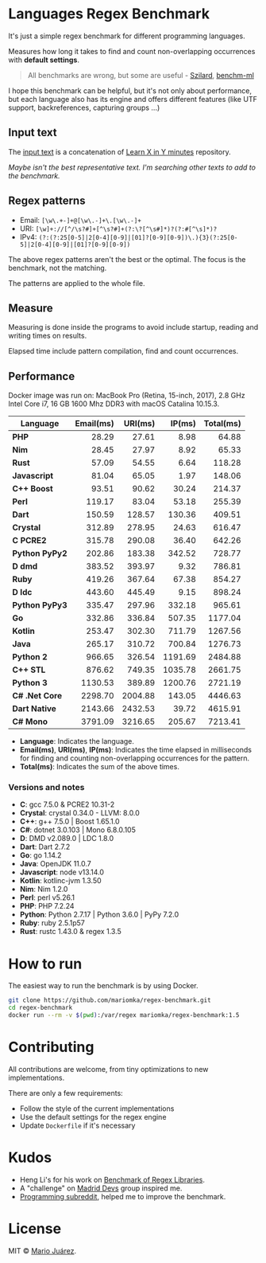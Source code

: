 # Languages Regex Benchmark

It's just a simple regex benchmark for different programming languages.

Measures how long it takes to find and count non-overlapping occurrences with **default settings**.

> All benchmarks are wrong, but some are useful - [Szilard](https://github.com/szilard), [benchm-ml](https://github.com/szilard/benchm-ml)

I hope this benchmark can be helpful, but it's not only about performance, but each language also has its engine and offers different features (like UTF support, backreferences, capturing groups ...)

## Input text

The [input text](input-text.txt) is a concatenation of [Learn X in Y minutes](https://github.com/adambard/learnxinyminutes-docs) repository.

*Maybe isn't the best representative text. I'm searching other texts to add to the benchmark.*

## Regex patterns

- Email: ``[\w\.+-]+@[\w\.-]+\.[\w\.-]+``
- URI: ``[\w]+://[^/\s?#]+[^\s?#]+(?:\?[^\s#]*)?(?:#[^\s]*)?``
- IPv4: ``(?:(?:25[0-5]|2[0-4][0-9]|[01]?[0-9][0-9])\.){3}(?:25[0-5]|2[0-4][0-9]|[01]?[0-9][0-9])``

The above regex patterns aren't the best or the optimal. The focus is the benchmark, not the matching.

The patterns are applied to the whole file.

## Measure

Measuring is done inside the programs to avoid include startup, reading and writing times on results.

Elapsed time include pattern compilation, find and count occurrences.

## Performance

Docker image was run on: MacBook Pro (Retina, 15-inch, 2017), 2.8 GHz Intel Core i7, 16 GB 1600 Mhz DDR3 with macOS Catalina 10.15.3.

Language | Email(ms) | URI(ms) | IP(ms) | Total(ms)
--- | ---: | ---: | ---: | ---:
**PHP** | 28.29 | 27.61 | 8.98 | 64.88
**Nim** | 28.45 | 27.97 | 8.92 | 65.33
**Rust** | 57.09 | 54.55 | 6.64 | 118.28
**Javascript** | 81.04 | 65.05 | 1.97 | 148.06
**C++ Boost** | 93.51 | 90.62 | 30.24 | 214.37
**Perl** | 119.17 | 83.04 | 53.18 | 255.39
**Dart** | 150.59 | 128.57 | 130.36 | 409.51
**Crystal** | 312.89 | 278.95 | 24.63 | 616.47
**C PCRE2** | 315.78 | 290.08 | 36.40 | 642.26
**Python PyPy2** | 202.86 | 183.38 | 342.52 | 728.77
**D dmd** | 383.52 | 393.97 | 9.32 | 786.81
**Ruby** | 419.26 | 367.64 | 67.38 | 854.27
**D ldc** | 443.60 | 445.49 | 9.15 | 898.24
**Python PyPy3** | 335.47 | 297.96 | 332.18 | 965.61
**Go** | 332.86 | 336.84 | 507.35 | 1177.04
**Kotlin** | 253.47 | 302.30 | 711.79 | 1267.56
**Java** | 265.17 | 310.72 | 700.84 | 1276.73
**Python 2** | 966.65 | 326.54 | 1191.69 | 2484.88
**C++ STL** | 876.62 | 749.35 | 1035.78 | 2661.75
**Python 3** | 1130.53 | 389.89 | 1200.76 | 2721.19
**C# .Net Core** | 2298.70 | 2004.88 | 143.05 | 4446.63
**Dart Native** | 2143.66 | 2432.53 | 39.72 | 4615.91
**C# Mono** | 3791.09 | 3216.65 | 205.67 | 7213.41

- **Language**: Indicates the language.
- **Email(ms)**, **URI(ms)**, **IP(ms)**: Indicates the time elapsed in milliseconds for finding and counting non-overlapping occurrences for the pattern.
- **Total(ms)**: Indicates the sum of the above times.

### Versions and notes

- **C**: gcc 7.5.0 & PCRE2 10.31-2
- **Crystal**: crystal 0.34.0 - LLVM: 8.0.0
- **C++**: g++ 7.5.0 | Boost 1.65.1.0
- **C#**: dotnet 3.0.103 | Mono 6.8.0.105
- **D**: DMD v2.089.0 | LDC 1.8.0
- **Dart**: Dart 2.7.2
- **Go**: go 1.14.2
- **Java**: OpenJDK 11.0.7
- **Javascript**: node v13.14.0
- **Kotlin**: kotlinc-jvm 1.3.50
- **Nim**: Nim 1.2.0
- **Perl**: perl v5.26.1
- **PHP**: PHP 7.2.24
- **Python**: Python 2.7.17 | Python 3.6.0 | PyPy 7.2.0
- **Ruby**: ruby 2.5.1p57
- **Rust**: rustc 1.43.0 & regex 1.3.5

# How to run

The easiest way to run the benchmark is by using Docker.

```sh
git clone https://github.com/mariomka/regex-benchmark.git
cd regex-benchmark
docker run --rm -v $(pwd):/var/regex mariomka/regex-benchmark:1.5
```

# Contributing

All contributions are welcome, from tiny optimizations to new implementations.

There are only a few requirements:
- Follow the style of the current implementations
- Use the default settings for the regex engine
- Update `Dockerfile` if it's necessary

# Kudos

- Heng Li's for his work on [Benchmark of Regex Libraries](http://lh3lh3.users.sourceforge.net/reb.shtml).
- A "challenge" on [Madrid Devs](http://madriddevs.org/) group inspired me.
- [Programming subreddit](https://www.reddit.com/r/programming/), helped me to improve the benchmark.

# License

MIT © [Mario Juárez](https://github.com/mariomka).
